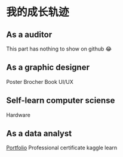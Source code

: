# 我的成长轨迹
## As a auditor
This part has nothing to show on github 😂

## As a graphic designer
Poster
Brocher
Book
UI/UX

## Self-learn computer sciense
Hardware


## As a data analyst
[Portfolio](Yvette-YL.github.io "")
Professional certificate
kaggle learn
